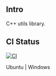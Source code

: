 ## Intro
C++ utils library.

## CI Status
[![CI](https://github.com/nkh-lab/cpp-utils/actions/workflows/ci.yml/badge.svg)](https://github.com/nkh-lab/cpp-utils/actions/workflows/ci.yml)

Ubuntu | Windows